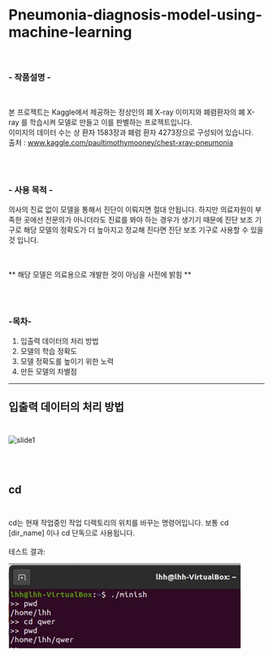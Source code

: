 # Pneumonia-diagnosis-model-using-machine-learning

<br>

### - 작품설명 -

<br>

본 프로젝트는 Kaggle에서 제공하는 정상인의 폐 X-ray 이미지와 폐렴환자의 폐 X-ray 를 학습시켜 모델로 만들고 이를 판별하는 프로젝트입니다.<br>
이미지의 데이터 수는 상 환자 1583장과 폐렴 환자 4273장으로 구성되어 있습니다.<br>
출처 : www.kaggle.com/paultimothymooney/chest-xray-pneumonia

<br><br>
### - 사용 목적 -
의사의 진료 없이 모델을 통해서 진단이 이뤄지면 절대 안됩니다. 하지만 의료자원이 부족한 곳에선 전문의가 아니더라도 진료를 봐야 하는 경우가 생기기 때문에 진단 보조 기구로 해당 모델의 정확도가 더 높아지고 정교해 진다면 진단 보조 기구로 사용할 수 있을 것 입니다.


<br><br>
** 해당 모델은 의료용으로 개발한 것이 아님을 사전에 밝힘 **

<br><br>

  
### -목차-

1. 입출력 데이터의 처리 방법<br>
2. 모델의 학습 정확도<br>
3. 모델 정확도를 높이기 위한 노력<br>
4. 만든 모델의 차별점<br>

<hr>

## 입출력 데이터의 처리 방법<br><br>

![slide1](https://github.com/LeeHyunHo270/ImageSave/blob/main/Pneumonia/슬라이드14.jpg?raw=true)

<br><br>

## cd<br><br>
cd는 현재 작업중인 작업 디렉토리의 위치를 바꾸는 명령어입니다. 보통 cd [dir_name] 이나 cd 단독으로 사용됩니다.
<br><br>
테스트 결과:

![slide2](https://github.com/LeeHyunHo270/ImageSave/blob/main/MiniShell/cd.jpg?raw=true)

<br><br>


